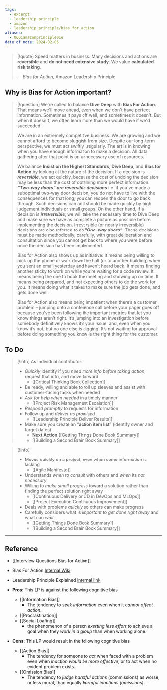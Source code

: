```yaml
---
tags:
  - excerpt
  - leadership_principle
  - amazon
  - leadership_principle/bias_for_action
aliases:
  - 0601amazonprinciple01e
date of note: 2024-02-05
---
```

> [!quote]
> Speed matters in business. Many decisions and actions are **reversible** and **do not need extensive study**. We value **calculated risk taking**.
>
>-- *Bias for Action*, Amazon Leadership Principle

## Why is Bias for Action important?

>[!question]
> We're called to balance **Dive Deep** with **Bias For Action**. That means we'll move ahead, even when we don't have perfect information. Sometimes it pays off well, and sometimes it doesn't. But when it doesn't, we often learn more than we would have if we'd succeeded. 
> 
> We are in an extremely competitive business. We are growing and we cannot afford to become sluggish from size. Despite our long-term perspective, we must act swiftly…regularly. The art is in knowing when you have enough information to make a decision. All data gathering after that point is an unnecessary use of resources.
> 
> We balance **Insist on the Highest Standards**, **Dive Deep**, and **Bias for Action** by looking at the nature of the decision. If a decision is ***reversible***, we act quickly, because the cost of undoing the decision may be less than the cost of obtaining more perfect information. ***"Two-way doors" are reversible decisions*** i.e. if you've made a suboptimal two-way door decision, you do not have to live with the consequences for that long; you can reopen the door to go back through. Such decisions can and should be made quickly by high judgement individuals or small groups. On the other hand, if a decision is ***irreversible***, we will take the necessary time to Dive Deep and make sure we have as complete a picture as possible before implementing the decision. Irreversible (or nearly irreversible) decisions are also referred to as ***"One-way doors"***. These decisions must be made methodically, carefully, with great deliberation and consultation since you cannot get back to where you were before once the decision has been implemented.
>
> Bias for Action also shows up as initiative. It means being willing to pick up the phone or walk down the hall (or to another building) when you sent an email yesterday and haven’t heard back. It means finding another sticky to work on while you’re waiting for a code review. It means being the one to book the meeting and showing up on time. It means being prepared, and not expecting others to do the work for you. It means doing what it takes to make sure the job gets done, and gets done well.
>
> Bias for Action also means being impatient when there’s a customer problem – jumping onto a conference call before your pager goes off because you’ve been following the important metrics that let you know things aren’t right. It’s jumping into an investigation before somebody definitively knows it’s your issue, and, even when you know it’s not, but no one else is digging. It’s not waiting for approval before doing something you know is the right thing for the customer.

## To Do

>[!info]
> As individual contributor: 
>- *Quickly* identify if you *need more info before taking action*, request that info, and move forward
>	- [[Critical Thinking Book Collection]]
>- Be ready, willing and able to roll up sleeves and assist with customer-facing tasks when needed
>- *Ask for help when needed* in a timely manner
>	- [[Project Risk Management Escalation]]
>- *Respond promptly* to requests for information
>- Follow up and *deliver as promised*
>	- [[Leadership Principle Deliver Results]]
>- Make sure you create an “**action item list**” (identify owner and target dates)
>	- **Next Action** [[Getting Things Done Book Summary]]
>	- [[Building a Second Brain Book Summary]]

>[!info]
>- Moves quickly on a project, even when some information is lacking
>	- [[Agile Manifesto]]
> - Understands *when to consult* with others and *when* its *not necessary*
> - Willing to *make small progress* toward a solution rather than finding the perfect solution right away
> 	- [[Continuous Delivery or CD in DevOps and MLOps]]
> 	- [[Project Execution Continuous Improvement]]
> - Deals with problems *quickly* so others can make progress
> - Carefully considers what is *important to get done right away* and what can *wait*
> 	- [[Getting Things Done Book Summary]]
> 	- [[Building a Second Brain Book Summary]]




----
## Reference

- [[Interview Questions Bias for Action]]
- Bias For Action [Internal Wiki](https://w.amazon.com/bin/view/LeadershipPrinciples/BiasForAction/)
- Leadership Principle Explained [internal link](https://w.amazon.com/bin/view/LeadershipPrinciples/)
  
- **Pros**: This LP is against the following cognitive bias
	- [[Information Bias]]
		- The tendency to *seek information* even when it *cannot affect action*.
	- [[Procrastination]]
	- [[Social Loafing]]
		- the phenomenon of a person *exerting less effort* to achieve a goal when they *work in a group* than when working alone.
- **Cons**: This LP would result in the following cognitive bias
	- [[Action Bias]]
		- The tendency for someone to *act* when faced with a problem even when *inaction would be more effective*, or to act when no evident problem exists.
	- [[Omission Bias]]
		- The tendency to *judge harmful actions* (commissions) as worse, or less moral, than equally *harmful inactions (omissions)*.
